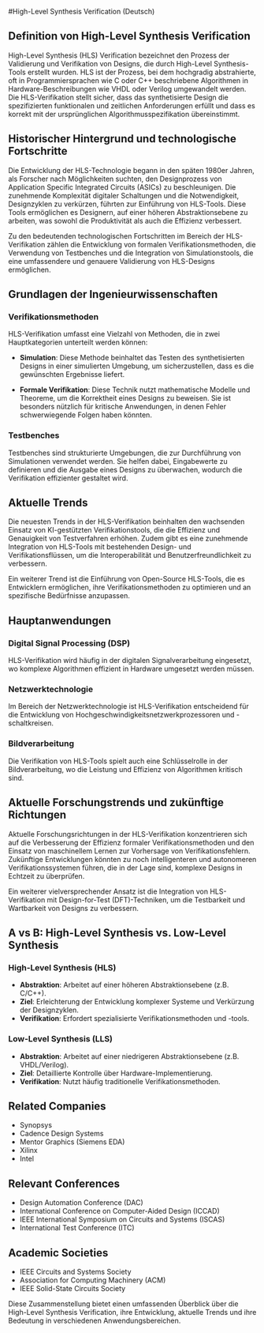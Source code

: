 #High-Level Synthesis Verification (Deutsch)

## Definition von High-Level Synthesis Verification

High-Level Synthesis (HLS) Verification bezeichnet den Prozess der Validierung und Verifikation von Designs, die durch High-Level Synthesis-Tools erstellt wurden. HLS ist der Prozess, bei dem hochgradig abstrahierte, oft in Programmiersprachen wie C oder C++ beschriebene Algorithmen in Hardware-Beschreibungen wie VHDL oder Verilog umgewandelt werden. Die HLS-Verifikation stellt sicher, dass das synthetisierte Design die spezifizierten funktionalen und zeitlichen Anforderungen erfüllt und dass es korrekt mit der ursprünglichen Algorithmusspezifikation übereinstimmt.

## Historischer Hintergrund und technologische Fortschritte

Die Entwicklung der HLS-Technologie begann in den späten 1980er Jahren, als Forscher nach Möglichkeiten suchten, den Designprozess von Application Specific Integrated Circuits (ASICs) zu beschleunigen. Die zunehmende Komplexität digitaler Schaltungen und die Notwendigkeit, Designzyklen zu verkürzen, führten zur Einführung von HLS-Tools. Diese Tools ermöglichen es Designern, auf einer höheren Abstraktionsebene zu arbeiten, was sowohl die Produktivität als auch die Effizienz verbessert.

Zu den bedeutenden technologischen Fortschritten im Bereich der HLS-Verifikation zählen die Entwicklung von formalen Verifikationsmethoden, die Verwendung von Testbenches und die Integration von Simulationstools, die eine umfassendere und genauere Validierung von HLS-Designs ermöglichen.

## Grundlagen der Ingenieurwissenschaften

### Verifikationsmethoden

HLS-Verifikation umfasst eine Vielzahl von Methoden, die in zwei Hauptkategorien unterteilt werden können:

- **Simulation**: Diese Methode beinhaltet das Testen des synthetisierten Designs in einer simulierten Umgebung, um sicherzustellen, dass es die gewünschten Ergebnisse liefert.
  
- **Formale Verifikation**: Diese Technik nutzt mathematische Modelle und Theoreme, um die Korrektheit eines Designs zu beweisen. Sie ist besonders nützlich für kritische Anwendungen, in denen Fehler schwerwiegende Folgen haben könnten.

### Testbenches

Testbenches sind strukturierte Umgebungen, die zur Durchführung von Simulationen verwendet werden. Sie helfen dabei, Eingabewerte zu definieren und die Ausgabe eines Designs zu überwachen, wodurch die Verifikation effizienter gestaltet wird.

## Aktuelle Trends

Die neuesten Trends in der HLS-Verifikation beinhalten den wachsenden Einsatz von KI-gestützten Verifikationstools, die die Effizienz und Genauigkeit von Testverfahren erhöhen. Zudem gibt es eine zunehmende Integration von HLS-Tools mit bestehenden Design- und Verifikationsflüssen, um die Interoperabilität und Benutzerfreundlichkeit zu verbessern.

Ein weiterer Trend ist die Einführung von Open-Source HLS-Tools, die es Entwicklern ermöglichen, ihre Verifikationsmethoden zu optimieren und an spezifische Bedürfnisse anzupassen.

## Hauptanwendungen

### Digital Signal Processing (DSP)

HLS-Verifikation wird häufig in der digitalen Signalverarbeitung eingesetzt, wo komplexe Algorithmen effizient in Hardware umgesetzt werden müssen.

### Netzwerktechnologie

Im Bereich der Netzwerktechnologie ist HLS-Verifikation entscheidend für die Entwicklung von Hochgeschwindigkeitsnetzwerkprozessoren und -schaltkreisen.

### Bildverarbeitung

Die Verifikation von HLS-Tools spielt auch eine Schlüsselrolle in der Bildverarbeitung, wo die Leistung und Effizienz von Algorithmen kritisch sind.

## Aktuelle Forschungstrends und zukünftige Richtungen

Aktuelle Forschungsrichtungen in der HLS-Verifikation konzentrieren sich auf die Verbesserung der Effizienz formaler Verifikationsmethoden und den Einsatz von maschinellem Lernen zur Vorhersage von Verifikationsfehlern. Zukünftige Entwicklungen könnten zu noch intelligenteren und autonomeren Verifikationssystemen führen, die in der Lage sind, komplexe Designs in Echtzeit zu überprüfen.

Ein weiterer vielversprechender Ansatz ist die Integration von HLS-Verifikation mit Design-for-Test (DFT)-Techniken, um die Testbarkeit und Wartbarkeit von Designs zu verbessern.

## A vs B: High-Level Synthesis vs. Low-Level Synthesis

### High-Level Synthesis (HLS)

- **Abstraktion**: Arbeitet auf einer höheren Abstraktionsebene (z.B. C/C++).
- **Ziel**: Erleichterung der Entwicklung komplexer Systeme und Verkürzung der Designzyklen.
- **Verifikation**: Erfordert spezialisierte Verifikationsmethoden und -tools.

### Low-Level Synthesis (LLS)

- **Abstraktion**: Arbeitet auf einer niedrigeren Abstraktionsebene (z.B. VHDL/Verilog).
- **Ziel**: Detaillierte Kontrolle über Hardware-Implementierung.
- **Verifikation**: Nutzt häufig traditionelle Verifikationsmethoden.

## Related Companies

- Synopsys
- Cadence Design Systems
- Mentor Graphics (Siemens EDA)
- Xilinx
- Intel

## Relevant Conferences

- Design Automation Conference (DAC)
- International Conference on Computer-Aided Design (ICCAD)
- IEEE International Symposium on Circuits and Systems (ISCAS)
- International Test Conference (ITC)

## Academic Societies

- IEEE Circuits and Systems Society
- Association for Computing Machinery (ACM)
- IEEE Solid-State Circuits Society

Diese Zusammenstellung bietet einen umfassenden Überblick über die High-Level Synthesis Verification, ihre Entwicklung, aktuelle Trends und ihre Bedeutung in verschiedenen Anwendungsbereichen.